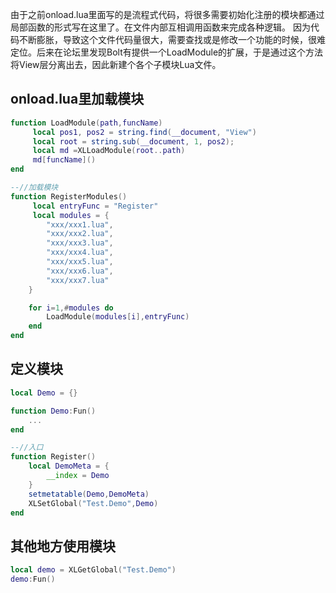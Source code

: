 由于之前onload.lua里面写的是流程式代码，将很多需要初始化注册的模块都通过局部函数的形式写在这里了。在文件内部互相调用函数来完成各种逻辑。
因为代码不断膨胀，导致这个文件代码量很大，需要查找或是修改一个功能的时候，很难定位。后来在论坛里发现Bolt有提供一个LoadModule的扩展，于是通过这个方法将View层分离出去，因此新建个各个子模块Lua文件。

## onload.lua里加载模块
```lua
function LoadModule(path,funcName)
     local pos1, pos2 = string.find(__document, "View")
     local root = string.sub(__document, 1, pos2);
     local md =XLLoadModule(root..path)
     md[funcName]()
end

--//加载模块
function RegisterModules()
     local entryFunc = "Register"
     local modules = {
	    "xxx/xxx1.lua",
	    "xxx/xxx2.lua",
	    "xxx/xxx3.lua",
	    "xxx/xxx4.lua",
	    "xxx/xxx5.lua",
	    "xxx/xxx6.lua",
	    "xxx/xxx7.lua"
    }

    for i=1,#modules do
        LoadModule(modules[i],entryFunc)
    end
end
```

## 定义模块
```lua
local Demo = {}

function Demo:Fun()
    ...
end

--//入口
function Register()
    local DemoMeta = {
    	__index = Demo
    }
    setmetatable(Demo,DemoMeta)
    XLSetGlobal("Test.Demo",Demo)
end
```

## 其他地方使用模块
```lua
local demo = XLGetGlobal("Test.Demo")
demo:Fun()
```


